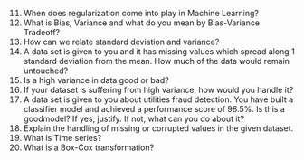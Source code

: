 11. When does regularization come into play in Machine Learning?
12. What is Bias, Variance and what do you mean by Bias-Variance Tradeoff?
13. How can we relate standard deviation and variance?
14. A data set is given to you and it has missing values which spread along 1 standard deviation from the mean. How much of the data would remain untouched?
15. Is a high variance in data good or bad?
16. If your dataset is suffering from high variance, how would you handle it?
17. A data set is given to you about utilities fraud detection. You have built a classifier model and achieved a performance score of 98.5%. Is this a goodmodel? If yes, justify. If not, what can you do about it?
18. Explain the handling of missing or corrupted values in the given dataset.
19. What is Time series?
20. What is a Box-Cox transformation?